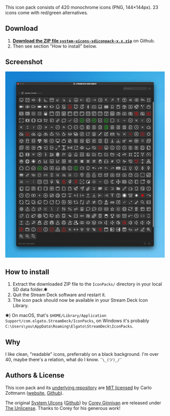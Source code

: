 <script async defer data-website-id="8f8ff8a3-00ab-480a-bd18-d4da710d4e4e" src="https://umami.czm.io/umami.js"></script>

This icon pack consists of 420 monochrome icons (PNG, 144×144px). 23 icons come
with red/green alternatives.

## Download

1. **[Download the ZIP file `system-uicons-sdiconpack-x.x.zip`](https://github.com/carlo/streamdeck-iconpack-system-uicons/releases/latest)** on Github.
2. Then see section "How to install" below.

## Screenshot

![Screenshot of v1.1](./img/screenshot-1.1.png)

## How to install

1. Extract the downloaded ZIP file to the `IconPacks/` directory in your local SD data folder.✱
2. Quit the Stream Deck software and restart it.
3. The icon pack should now be available in your Stream Deck Icon Library.

✱) On macOS, that's `$HOME/Library/Application Support/com.elgato.StreamDeck/IconPacks`,
on Windows it's probably `C:\Users\you\AppData\Roaming\Elgato\StreamDeck\IconPacks`.

## Why

I like clean, "readable" icons, preferrably on a black background. I'm over 40,
maybe there's a relation, what do I know. `¯\_(ツ)_/¯`

## Authors & License

This icon pack and its [underlying repository](https://github.com/carlo/streamdeck-iconpack-system-uicons)
are [MIT licensed](https://github.com/carlo/streamdeck-iconpack-system-uicons/blob/main/LICENSE.md)
by Carlo Zottmann ([website](https://zottmann.org),
[Github](https://github.com/carlo)).

The original [System UIcons](https://systemuicons.com/)
([Github](https://github.com/CoreyGinnivan/system-uicons)) by
[Corey Ginnivan](https://corey.ginnivan.net/) are released under
[The Unlicense](https://github.com/CoreyGinnivan/system-uicons/blob/master/LICENSE).
Thanks to Corey for his generous work!
